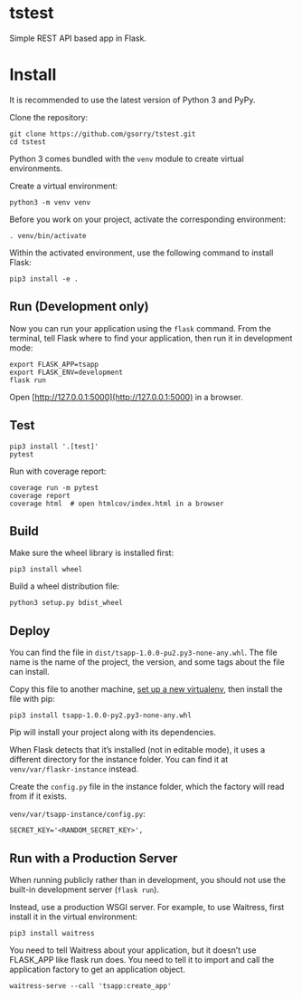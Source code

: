 # tstest

Simple REST API based app in Flask.

# Install

It is recommended to use the latest version of Python 3 and PyPy.

Clone the repository:
```shell script
git clone https://github.com/gsorry/tstest.git
cd tstest
```


Python 3 comes bundled with the `venv` module to create virtual environments.

Create a virtual environment:
```shell script
python3 -m venv venv
```

Before you work on your project, activate the corresponding environment:
```shell script
. venv/bin/activate
```

Within the activated environment, use the following command to install Flask:
```shell script
pip3 install -e .
```

## Run (Development only)

Now you can run your application using the `flask` command.
From the terminal, tell Flask where to find your application, then run it in development mode:
```shell script
export FLASK_APP=tsapp
export FLASK_ENV=development
flask run
```
Open [http://127.0.0.1:5000](http://127.0.0.1:5000) in a browser.

## Test

```shell script
pip3 install '.[test]'
pytest
```

Run with coverage report:
```shell script
coverage run -m pytest
coverage report
coverage html  # open htmlcov/index.html in a browser
```

## Build

Make sure the wheel library is installed first:
```shell script
pip3 install wheel
```

Build a wheel distribution file:
```shell script
python3 setup.py bdist_wheel
```

## Deploy

You can find the file in `dist/tsapp-1.0.0-pu2.py3-none-any.whl`.
The file name is the name of the project, the version, and some tags about the file can install.

Copy this file to another machine,
[set up a new virtualenv](https://flask.palletsprojects.com/en/1.1.x/installation/#install-create-env),
then install the file with pip:
```shell script
pip3 install tsapp-1.0.0-py2.py3-none-any.whl
```

Pip will install your project along with its dependencies.

When Flask detects that it’s installed (not in editable mode),
it uses a different directory for the instance folder.
You can find it at `venv/var/flaskr-instance` instead.

Create the `config.py` file in the instance folder, which the factory will read from if it exists.

`venv/var/tsapp-instance/config.py`:
```
SECRET_KEY='<RANDOM_SECRET_KEY>',
```

## Run with a Production Server

When running publicly rather than in development,
you should not use the built-in development server (`flask run`).

Instead, use a production WSGI server.
For example, to use Waitress, first install it in the virtual environment:
```shell script
pip3 install waitress
```

You need to tell Waitress about your application, but it doesn’t use FLASK_APP like flask run does.
You need to tell it to import and call the application factory to get an application object.

```shell script
waitress-serve --call 'tsapp:create_app'
```
